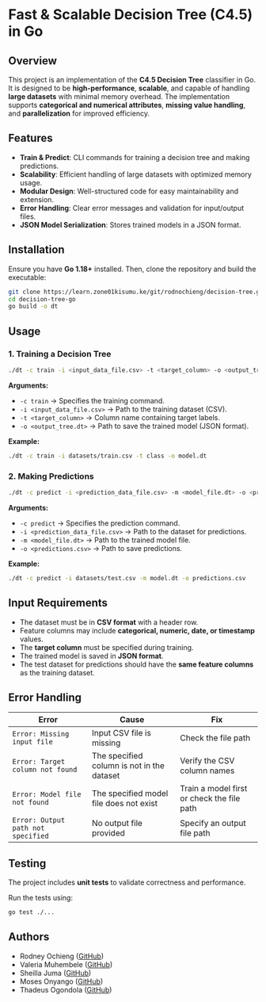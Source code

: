 # Fast & Scalable Decision Tree (C4.5) in Go

## Overview

This project is an implementation of the **C4.5 Decision Tree** classifier in Go. It is designed to be **high-performance**, **scalable**, and capable of handling **large datasets** with minimal memory overhead. The implementation supports **categorical and numerical attributes**, **missing value handling**, and **parallelization** for improved efficiency.

## Features

- **Train & Predict**: CLI commands for training a decision tree and making predictions.
- **Scalability**: Efficient handling of large datasets with optimized memory usage.
- **Modular Design**: Well-structured code for easy maintainability and extension.
- **Error Handling**: Clear error messages and validation for input/output files.
- **JSON Model Serialization**: Stores trained models in a JSON format.

## Installation

Ensure you have **Go 1.18+** installed. Then, clone the repository and build the executable:

```sh
git clone https://learn.zone01kisumu.ke/git/rodnochieng/decision-tree.git
cd decision-tree-go
go build -o dt
```

## Usage

### 1. Training a Decision Tree

```sh
./dt -c train -i <input_data_file.csv> -t <target_column> -o <output_tree.dt>
```

**Arguments:**
- `-c train` → Specifies the training command.
- `-i <input_data_file.csv>` → Path to the training dataset (CSV).
- `-t <target_column>` → Column name containing target labels.
- `-o <output_tree.dt>` → Path to save the trained model (JSON format).

**Example:**
```sh
./dt -c train -i datasets/train.csv -t class -o model.dt
```

### 2. Making Predictions

```sh
./dt -c predict -i <prediction_data_file.csv> -m <model_file.dt> -o <predictions.csv>
```

**Arguments:**
- `-c predict` → Specifies the prediction command.
- `-i <prediction_data_file.csv>` → Path to the dataset for predictions.
- `-m <model_file.dt>` → Path to the trained model file.
- `-o <predictions.csv>` → Path to save predictions.

**Example:**
```sh
./dt -c predict -i datasets/test.csv -m model.dt -o predictions.csv
```

## Input Requirements

- The dataset must be in **CSV format** with a header row.
- Feature columns may include **categorical, numeric, date, or timestamp** values.
- The **target column** must be specified during training.
- The trained model is saved in **JSON format**.
- The test dataset for predictions should have the **same feature columns** as the training dataset.

## Error Handling

| Error | Cause | Fix |
|-------|-------|-----|
| `Error: Missing input file` | Input CSV file is missing | Check the file path |
| `Error: Target column not found` | The specified column is not in the dataset | Verify the CSV column names |
| `Error: Model file not found` | The specified model file does not exist | Train a model first or check the file path |
| `Error: Output path not specified` | No output file provided | Specify an output file path |

## Testing

The project includes **unit tests** to validate correctness and performance.

Run the tests using:

```sh
go test ./...
```

## Authors

- Rodney Ochieng ([GitHub](https://github.com/rodneyo1))
- Valeria Muhembele ([GitHub](https://github.com/anamivale))
- Sheilla Juma ([GitHub](https://github.com/a-j-sheilla))
- Moses Onyango ([GitHub](https://github.com/moseeh))
- Thadeus Ogondola ([GitHub](https://github.com/TMassive42))

